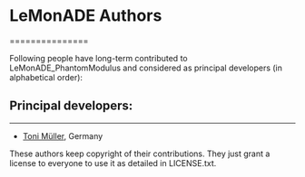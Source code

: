 # LeMonADE Authors
===============

Following people have long-term contributed to LeMonADE_PhantomModulus
and considered as principal developers (in alphabetical order):

## Principal developers:
---------------------
* [Toni Müller](https://github.com/tonimueller), Germany

These authors keep copyright of their contributions. They just grant
a license to everyone to use it as detailed in LICENSE.txt.
